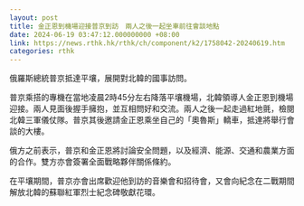 ```yaml
---
layout: post
title: 金正恩到機場迎接普京到訪　兩人之後一起坐車前往會談地點
date: 2024-06-19 03:47:12.000000000 +08:00
link: https://news.rthk.hk/rthk/ch/component/k2/1758042-20240619.htm
categories: rthk
---
```


俄羅斯總統普京抵達平壤，展開對北韓的國事訪問。

普京乘搭的專機在當地凌晨2時45分左右降落平壤機場，北韓領導人金正恩到機場迎接。兩人見面後握手擁抱，並互相問好和交流。兩人之後一起走過紅地氈，檢閱北韓三軍儀仗隊。普京其後邀請金正恩乘坐自己的「奧魯斯」轎車，抵達將舉行會談的大樓。

俄方之前表示，普京和金正恩將討論安全問題，以及經濟、能源、交通和農業方面的合作。雙方亦會簽署全面戰略夥伴關係條約。

在平壤期間，普京亦會出席歡迎他到訪的音樂會和招待會，又會向紀念在二戰期間解放北韓的蘇聯紅軍烈士紀念碑敬獻花環。
